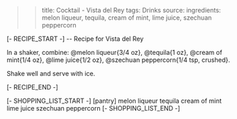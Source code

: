 >> title: Cocktail - Vista del Rey
>> tags: Drinks
>> source: 
>> ingredients: melon liqueur, tequila, cream of mint, lime juice, szechuan peppercorn

[- RECIPE_START -]
-- Recipe for Vista del Rey

In a shaker, combine:
@melon liqueur{3/4 oz},
@tequila{1 oz},
@cream of mint{1/4 oz},
@lime juice{1/2 oz},
@szechuan peppercorn{1/4 tsp, crushed}.

Shake well and serve with ice.

[- RECIPE_END -]

[- SHOPPING_LIST_START -]
[pantry]
melon liqueur
tequila
cream of mint
lime juice
szechuan peppercorn
[- SHOPPING_LIST_END -]